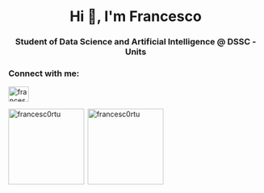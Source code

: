 <h1 align="center">Hi 👋, I'm Francesco</h1>
<h3 align="center">Student of Data Science and Artificial Intelligence @ DSSC - Units</h3>

<h3 align="left">Connect with me:</h3>
<p align="left">
<a href="https://linkedin.com/in/francesco-ortu-a37038202" target="blank"><img align="center" src="https://raw.githubusercontent.com/rahuldkjain/github-profile-readme-generator/master/src/images/icons/Social/linked-in-alt.svg" alt="francescortu" height="30" width="40" /></a>
</p>

<p><img align="left" src="https://github-readme-stats.vercel.app/api/top-langs?username=francesc0rtu&show_icons=true&locale=en&layout=compact&theme=dark" alt="francesc0rtu"  height="150" /></p>

<p>&nbsp;<img align="center" src="https://github-readme-stats.vercel.app/api?username=francesc0rtu&show_icons=true&locale=en&theme=dark" alt="francesc0rtu" height="150" /></p>
